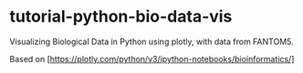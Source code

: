 # tutorial-python-bio-data-vis
Visualizing Biological Data in Python using plotly, with data from FANTOM5.

Based on [https://plotly.com/python/v3/ipython-notebooks/bioinformatics/]
